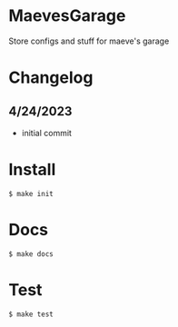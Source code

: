 # MaevesGarage
Store configs and stuff for maeve's garage

# Changelog

## 4/24/2023
- initial commit

# Install

`$ make init`

# Docs

`$ make docs`

# Test

`$ make test`

